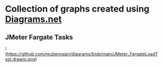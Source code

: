 # Collection of graphs created using [Diagrams.net](https://app.diagrams.net/)

## JMeter Fargate Tasks 
!(https://github.com/reubenrajan/diagrams/blob/main/JMeter_FargateLoadTest.drawio.png)
